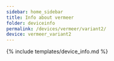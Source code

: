 ```yaml
---
sidebar: home_sidebar
title: Info about vermeer
folder: deviceinfo
permalink: /devices/vermeer/variant2/
device: vermeer_variant2
---
```

{% include templates/device_info.md %}
